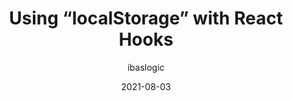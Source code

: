 ---
author: ibaslogic
date: 2021-08-03
publisher: logrocket
tags:
  - storage
  - react
target_url: https://blog.logrocket.com/using-localstorage-react-hooks/
title: Using “localStorage” with React Hooks
---